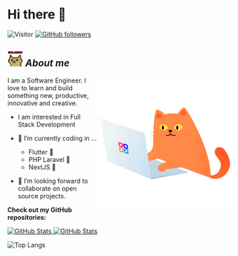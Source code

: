 # Hi there 👋 
![Visitor](https://visitor-badge.laobi.icu/badge?page_id=a-touman.repoName) [![GitHub followers](https://img.shields.io/github/followers/a-touman.svg?style=social&label=Follow)](https://github.com/a-touman?tab=followers)<br/>




## <img src="https://github.com/a-touman/a-touman/blob/main/wlcmdoge.gif" width="35px">&nbsp;***About me***


<img align = "right" width="300" height="300" src="https://github.com/a-touman/a-touman/blob/main/catcoding.gif" >


I am a Software Engineer. I love to learn and build something new, productive, innovative and creative.


* I am interested in Full Stack Development
- 🌱 I’m currently coding in ...
  - Flutter 📱
  - PHP Laravel 🚀
  - NextJS 💎
  
- 👯 I’m looking forward to collaborate on open source projects.




__Check out my GitHub repositories:__
<div>
  <p>
    <a href="https://github.com/a-touman/quran-riwayat.git">
      <img src="https://github-readme-stats.vercel.app/api/pin/?username=a-touman&repo=quran-riwayat" alt="GitHub Stats" />
    </a>
    <a href="https://github.com/a-touman/COVID19-ANALYZER-MAP.git">
      <img src="https://github-readme-stats.vercel.app/api/pin/?username=a-touman&repo=COVID19-ANALYZER-MAP" alt="GitHub Stats" />
    </a>
  </p>
</div>


![Top Langs](https://github-readme-stats.vercel.app/api/top-langs/?username=a-touman&layout=compact)
